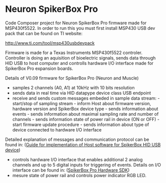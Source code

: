 # Neuron SpikerBox Pro

Code Composer project for Neuron SpikerBox Pro firmware made for MSP430f5522. 
In order to run this you must first install MSP430 USB dev pack that can be found on TI website:

http://www.ti.com/tool/msp430usbdevpack

Firmware is made for a Texas Instruments MSP430f5522 controler. Controller is doing an aquisition of bioelectric signals, sends data through HID USB to host computer and controlls hardware I/O interface made for SpikerBox Pro expansion boards. 

Details of V0.09 firmware for SpikerBox Pro (Neuron and Muscle)

- samples 2 channels (A0, A1) at 10kHz with 10 bits resolution
- sends data in real time via HID datapype device class USB endpoint
- receive and sends custom messages embeded in sample data stream:
      - start/stop of sampling stream
      - inform Host about firmware version, hardware version and SpikerBox device type
      - sends information about events
      - sends information about maximal sampling rate and number of channels
      - sends information state of power rail in device (ON or OFF)
      - start firmware update procedure
      - sends information about type of device connected to hardware I/O interface
      
 Detailed explanation of messages and communication protocol can be found in:
 ([Guide for implementation of Host software for SpikerBox HID USB device](documentation/SpikeRecorderHIDspecification.pdf))
- controls hardware I/O interface that enables additional 2 analog channels and up to 5 digital inputs for
   triggering of events. Details on I/O interface can be found in:
   ([SpikerBox Pro Hardware SDK](documentation/SpikerBoxProHardwareSDK.pdf))
- mesure state of power rail and controls power indicator RGB LED.
 


        
